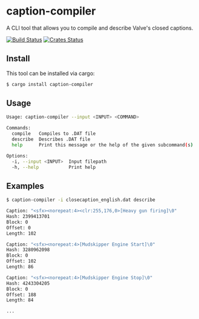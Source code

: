 # caption-compiler
A CLI tool that allows you to compile and describe Valve's closed captions.

[![Build Status]][Build Link] [![Crates Status]][Crates Link]

[Build Status]: https://github.com/Karalynx/caption-compiler/actions/workflows/build.yml/badge.svg
[Build Link]: https://github.com/Karalynx/caption-compiler/actions
[Crates Status]: https://img.shields.io/crates/v/caption-compiler.svg
[Crates Link]: https://crates.io/crates/caption-compiler

## Install
This tool can be installed via cargo:

```bash
$ cargo install caption-compiler
```

## Usage
```bash
Usage: caption-compiler --input <INPUT> <COMMAND>

Commands:
  compile   Compiles to .DAT file
  describe  Describes .DAT file
  help      Print this message or the help of the given subcommand(s)

Options:
  -i, --input <INPUT>  Input filepath
  -h, --help           Print help
```

## Examples
```bash
$ caption-compiler -i closecaption_english.dat describe

Caption: "<sfx><norepeat:4><clr:255,176,0>[Heavy gun firing]\0"
Hash: 2399413701
Block: 0
Offset: 0
Length: 102

Caption: "<sfx><norepeat:4>[Mudskipper Engine Start]\0"
Hash: 3280962098
Block: 0
Offset: 102
Length: 86

Caption: "<sfx><norepeat:4>[Mudskipper Engine Stop]\0"
Hash: 4243304205
Block: 0
Offset: 188
Length: 84

...
```

